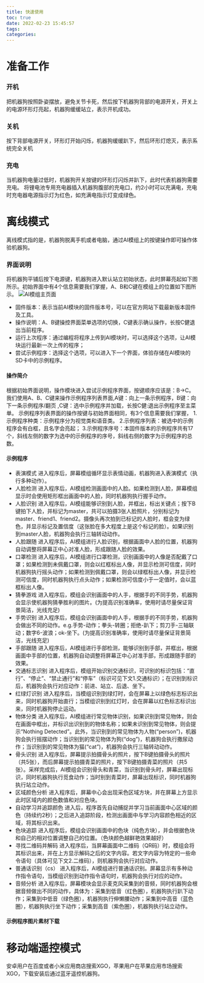 ```yaml
---
title: 快速使用
toc: true
date: 2022-02-23 15:45:57
tags:
categories: 
---
```


# 准备工作

### 开机
把机器狗按照卧姿摆放，避免关节卡死，然后按下机器狗背部的电源开关，开关上的电源环形灯亮起，机器狗缓缓站立，表示开机成功。

### 关机
按下背部电源开关，环形灯开始闪烁，机器狗缓缓趴下，然后环形灯熄灭，表示系统完全关机

### 充电
当机器狗电量过低时，机器狗开关按键的环形灯闪烁并趴下，此时代表机器狗需要充电。
将锂电池专用充电器插入机器狗腹部的充电口，约2小时可以充满电，充电时充电器电源指示灯为红色，如充满电指示灯变成绿色。


# 离线模式
离线模式指的是，机器狗脱离手机或者电脑，通过AI模组上的按键操作即可操作体验机器狗。

### 界面说明 
将机器狗平铺后按下电源键，机器狗进入默认站立初始状态，此时屏幕亮起如下图所示。初始界面中有4个信息需要我们掌握，A、B和C键在模组上的位置如下图所示。
![AI模组主页面](./main.png)

- 固件版本：表示当前AI模块的固件版本号，可以在官方网站下载最新版本固件及工具。
- 操作说明：A、B键操控界面菜单选项的切换，C键表示确认操作，长按C健退出当前程序。
- 运行上次程序：通过编程将程序上传到AI模块时，可以选择这个选项，让AI模块运行最新一次上传的程序；
- 尝试示例程序：选择这个选项，可以进入下一个界面，体验存储在AI模块的SD卡中的示例程序。

#### 操作简介
根据初始界面说明，操作模块进入尝试示例程序界面，按键顺序应该是：B→C。我们使用A、B、C键来操作示例程序列表界面,A键：向上一条示例程序，B键：向下一条示例程序/翻页 ,C键：选中示例程序并加载，长按C健:退出示例程序至主菜单。
示例程序列表界面的操作按键与初始界面相同，有3个信息需要我们掌握，
1.示例程序种类：示例程序分为视觉类和语音类。
2.示例程序列表：被选中的示例程序会有白框，且名字会亮起；
3.示例程序序号：本固件版本的示例程序共有17个，斜线左侧的数字为选中的示例程序的序号，斜线右侧的数字为示例程序的总数。

#### 示例程序
- 表演模式	进入程序后，屏幕模组循环显示表情动画，机器狗进入表演模式（执行多种动作）。
- 人脸检测	进入程序后，AI模组检测画面中的人脸。如果检测到人脸，屏幕模组显示时会使用矩形框出画面中的人脸，同时机器狗执行握手动作。
- 人脸识别	进入程序后，AI模组能够识别到人脸，并框出，标出关键点；按下B键拍下人脸，并标记为master，共可以拍摄3张人脸照片，分别标记为master、friend1、friend2。摄像头再次拍到已标记的人脸时，框会变为绿色，并显示标记及置信度（这张脸在多大程度上是这个标记的脸）。如果识别到master人脸，机器狗会执行三轴转动动作。
- 人脸跟随	进入程序后，AI模组进行人脸识别，根据画面中人脸的位置，机器狗自动调整将屏幕正中心对准人脸，形成跟随人脸的效果。
- 口罩检测	进入程序后，AI模组进行口罩检测，识别画面中的人像是否配戴了口罩；如果检测到未佩戴口罩，则会以红框标出人像，并显示检测可信度，同时机器狗执行摇头动作；如果检测到佩戴口罩，则会以绿框标出人像，并显示检测可信度，同时机器狗执行点头动作；如果检测可信度小于一定值时，会以蓝框标出人像。
- 猜拳游戏	进入程序后，模组会识别画面中的人手，根据手的不同手势，机器狗会显示使机器狗猜拳胜利的图片。(为提高识别准确率，使用时请尽量保证背景简洁，光线充足)
- 手势识别	进入程序后，模组会识别画面中的人手，根据手的不同手势，机器狗会做出不同的动作。e.g.手势-动作；拳头-转圈；拒绝-趴下；剪刀手-三轴联动；数字6-波浪；ok-坐下。(为提高识别准确率，使用时请尽量保证背景简洁，光线充足)
- 手部跟随	进入程序后，AI模组进行手部检测，能够识别到手部，并框出，根据画面中手部的位置，机器狗自动调整将屏幕正中心对准手部，形成跟随手部的效果。
- 交通标志识别	进入程序后，模组开始识别交通标识，可识别的标识包括：“直行”、“停止”、“禁止通行”和“停车”（标识可见下文1.交通标识）；在识别到标识后，机器狗会执行对应动作：前进、站立、后退、坐下。
- 红绿灯识别	进入程序后，当模组识别到绿灯时，会在屏幕上以绿色标志标识出来，同时机器狗开始直行；当模组识别到红灯时，会在屏幕以红色标志标识出来，同时机器狗停止运动。
- 物体分类	进入程序后，AI模组进行常见物体识别，如果识别到常见物体，则会在画面中框出，并标识出识别到的物体名称；如果未识别到常见物体，则会提示“Nothing Detected”。此外，当识别到的常见物体为人物(“person”)，机器狗会执行摇摆动作；当识别到的常见物体为狗(“dog”)，机器狗会执行撒尿动作；当识别到的常见物体为猫(“cat”)，机器狗会执行三轴转动动作。
- 骨头识别	进入程序后，屏幕提示拍摄骨头的照片，按下B键拍摄骨头的照片（共5张），而后屏幕提示拍摄青菜的照片，按下B键拍摄青菜的照片（共5张）。采样完成后，AI模组会识别骨头和青菜，当识别到骨头时，屏幕出现标识，同时机器狗执行觅食动作；当时别到青菜时，屏幕出现标识，同时机器狗执行站立动作。
- 区域颜色分析	进入程序后，屏幕中心会出现采色区域方块，并在屏幕上方显示此时区域内的颜色数值和对应色块。
- 自动学习并追踪颜色	进入后，程序首先自动捕捉并学习当前画面中心区域的颜色（持续约2秒）；之后进入追踪阶段，检测出画面中与学习内容颜色相近的区域，将其标识出来。
- 色块追踪	进入程序后，模组会识别画面中的色块（纯色方块），并会根据色块和自己的相对位置调整自己的位置。（色块颜色越鲜艳效果越好）
- 寻找二维码并解码	进入程序后，当屏幕画面中二维码（QR码）时，模组会将其标识出来，并在上方显示解码之后的文字内容。若文字内容为特定的一些命令语句（具体可见下文2.二维码），则机器狗会执行对应动作。
- 普通话识别（cs）	进入程序后，AI模组进行普通话识别。屏幕显示有多种动作指令语句，当模组识别到动作指令语句时，机器狗会执行对应的动作。
- 音频分析	进入程序后，屏幕模块会显示麦克风采集到的音频，同时机器狗会根据音频做出不同的动作，具体为：采集到低音（红色圈），机器狗执行趴下动作；采集到中低音（绿色圈），机器狗执行伸懒腰动作；采集到中高音（蓝色圈），机器狗执行坐下动作；采集到高音（紫色圈），机器狗执行站立动作。

#### 示例程序图片素材下载 

# 移动端遥控模式
安卓用户在百度或者小米应用商店搜索XGO，苹果用户在苹果应用市场搜索XGO，下载安装后通过蓝牙遥控机器狗。

